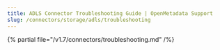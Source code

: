 ```yaml
---
title: ADLS Connector Troubleshooting Guide | OpenMetadata Support
slug: /connectors/storage/adls/troubleshooting
---
```


{% partial file="/v1.7/connectors/troubleshooting.md" /%}
